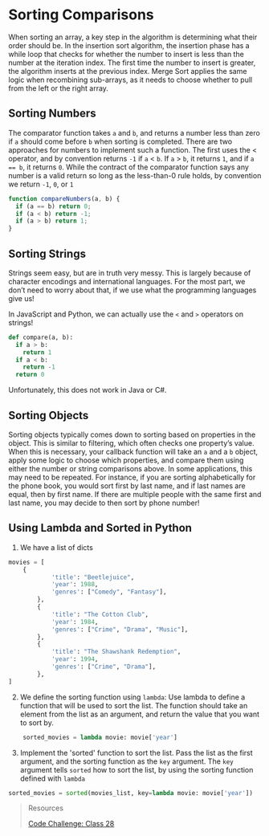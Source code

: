 # Sorting Comparisons

When sorting an array, a key step in the algorithm is determining what their order should be. In the insertion sort algorithm, the insertion phase has a while loop that checks for whether the number to insert is less than the number at the iteration index. The first time the number to insert is greater, the algorithm inserts at the previous index. Merge Sort applies the same logic when recombining sub-arrays, as it needs to choose whether to pull from the left or the right array.

## Sorting Numbers

The comparator function takes `a` and `b`, and returns a number less than zero if `a` should come before `b` when sorting is completed. There are two approaches for numbers to implement such a function. The first uses the < operator, and by convention returns `-1` if `a` < `b`. If `a` > `b`, it returns `1`, and if `a == b`, it returns `0`. While the contract of the comparator function says any number is a valid return so long as the less-than-0 rule holds, by convention we return `-1`, `0`, or `1`

```javascript
function compareNumbers(a, b) {
  if (a == b) return 0;
  if (a < b) return -1;
  if (a > b) return 1;
}

```

## Sorting Strings

Strings seem easy, but are in truth very messy. This is largely because of character encodings and international languages. For the most part, we don’t need to worry about that, if we use what the programming languages give us!

In JavaScript and Python, we can actually use the `<` and `>` operators on strings!

```python
def compare(a, b):
  if a > b:
    return 1
  if a < b:
    return -1
  return 0
```

Unfortunately, this does not work in Java or C#.


## Sorting Objects

Sorting objects typically comes down to sorting based on properties in the object. This is similar to filtering, which often checks one property’s value. When this is necessary, your callback function will take an `a` and a `b` object, apply some logic to choose which properties, and compare them using either the number or string comparisons above. In some applications, this may need to be repeated. For instance, if you are sorting alphabetically for the phone book, you would sort first by last name, and if last names are equal, then by first name. If there are multiple people with the same first and last name, you may decide to then sort by phone number!


## Using Lambda and Sorted in Python

1. We have a list of dicts

```python
movies = [
    {
            'title': "Beetlejuice",
            'year': 1988,
            'genres': ["Comedy", "Fantasy"],
        },
        {
            'title': "The Cotton Club",
            'year': 1984,
            'genres': ["Crime", "Drama", "Music"],
        },
        {
            'title': "The Shawshank Redemption",
            'year': 1994,
            'genres': ["Crime", "Drama"],
        },
]
```

2. We define the sorting function using `lambda`: Use lambda to define a function that will be used to sort the list. The function should take an element from the list as an argument, and return the value that you want to sort by.

```python
    sorted_movies = lambda movie: movie['year']

```

3. Implement the 'sorted' function to sort the list. Pass the list as the first argument, and the sorting function as the `key` argument. The `key` argument tells `sorted` how to sort the list, by using the sorting function defined with `lambda`

```python
sorted_movies = sorted(movies_list, key=lambda movie: movie['year'])

```

>Resources
>
>[Code Challenge: Class 28](https://canvas.instructure.com/courses/6301520/assignments/35899978)
